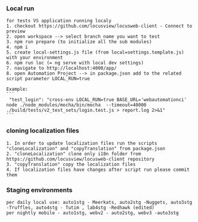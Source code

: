 ### Local run
    for tests VS application running localy
    1. checkout https://github.com/locusview/locusweb-client - Connect to preview 
    2. open workspace --> select branch name you want to test
    3. npm run prepare (to initialize all the sub modules) 
    4. npm i
    5. create local-settings.js file (from local=settings.template.js) with your environment
    6. npm run loc (= ng serve with local dev settings)
    7. navigate to http://localhost:4000/app/
    8. open Automation Project --> in package.json add to the related script parameter LOCAL_RUN=true
    
    Example:
    ```
     "test_login": "cross-env LOCAL_RUN=true BASE_URL='webautomationci' node ./node_modules/mocha/bin/mocha  --timeout=40000 ./build/tests/v2_test_sets/login.test.js > report.log 2>&1"
    ``` 

### cloning localization files
    1. In order to update localization files run the scripts "cloneLocalization" and "copyTranslation" from package.json
    2. "cloneLocalization" clone only i18n folder from https://github.com/locusview/locusweb-client repository
    3. "copyTranslation" copy the localization files
    4. If localization files have changes after script run please commit them

### Staging environments
    per daily local use: auto1stg - Meerkats, auto2stg -Nuggets, auto3stg -Truffles, auto4stg - Tutim , lab4stg -Redhawk (edited) 
    per nightly mobile - auto1stg, webv2 - auto2stg, webv3 -auto3stg